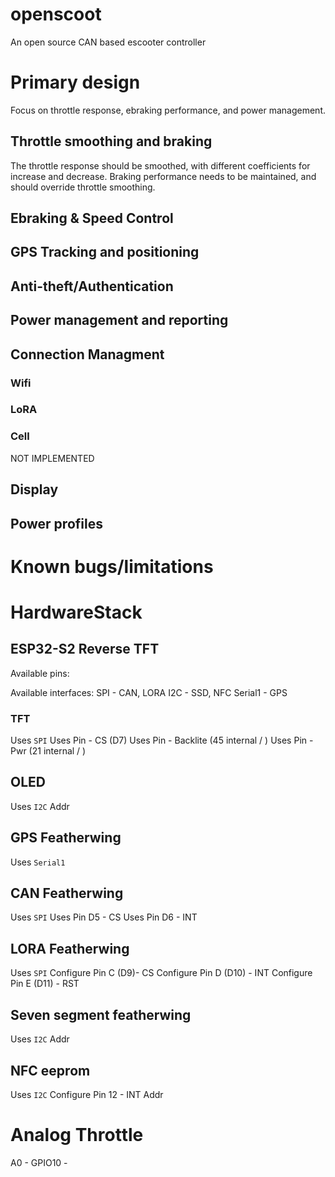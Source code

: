 # openscoot
An open source CAN based escooter controller

# Primary design
Focus on throttle response, ebraking performance, and power management.

## Throttle smoothing and braking
The throttle response should be smoothed, with different coefficients for increase and decrease.
Braking performance needs to be maintained, and should override throttle smoothing.

## Ebraking & Speed Control


## GPS Tracking and positioning

## Anti-theft/Authentication

## Power management and reporting

## Connection Managment

### Wifi

### LoRA

### Cell
NOT IMPLEMENTED

## Display

## Power profiles

# Known bugs/limitations

# HardwareStack

## ESP32-S2 Reverse TFT
Available pins:

Available interfaces:
SPI - CAN, LORA
I2C - SSD, NFC
Serial1 - GPS
### TFT
Uses `SPI`
Uses Pin - CS (D7)
Uses Pin - Backlite (45 internal / )
Uses Pin - Pwr (21 internal / )

## OLED
Uses `I2C`
Addr

## GPS Featherwing
Uses `Serial1`

## CAN Featherwing
Uses `SPI`
Uses Pin D5 - CS
Uses Pin D6 - INT

## LORA Featherwing
Uses `SPI`
Configure Pin C (D9)- CS
Configure Pin D (D10) - INT
Configure Pin E (D11) - RST

## Seven segment featherwing
Uses `I2C`
Addr

## NFC eeprom
Uses `I2C`
Configure Pin 12 - INT
Addr

# Analog Throttle
A0 - GPIO10 - 
